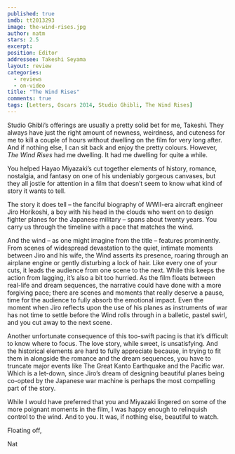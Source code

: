 ```yaml
---
published: true
imdb: tt2013293
image: the-wind-rises.jpg
author: natm
stars: 2.5
excerpt: 
position: Editor
addressee: Takeshi Seyama
layout: review
categories: 
  - reviews
  - on-video
title: "The Wind Rises"
comments: true
tags: [Letters, Oscars 2014, Studio Ghibli, The Wind Rises]
---
```

<p>Studio Ghibli&rsquo;s offerings are usually a pretty solid bet for me, Takeshi. They always have just the right amount of newness, weirdness, and cuteness for me to kill a couple of hours without dwelling on the film for very long after. And if nothing else, I can sit back and enjoy the pretty colours. However, <em>The Wind Rises</em> had me dwelling. It had me dwelling for quite a while.</p>
<p>You helped Hayao Miyazaki&rsquo;s cut together elements of history, romance, nostalgia, and fantasy on one of his undeniably gorgeous canvases, but they all jostle for attention in a film that doesn&rsquo;t seem to know what kind of story it wants to tell.</p>
<p>The story it does tell &ndash; the fanciful biography of WWII-era aircraft engineer Jiro Horikoshi, a boy with his head in the clouds who went on to design fighter planes for the Japanese military &ndash; spans about twenty years. You carry us through the timeline with a pace that matches the wind.</p>
<p>And the wind &ndash; as one might imagine from the title &ndash; features prominently. From scenes of widespread devastation to the quiet, intimate moments between Jiro and his wife, the Wind asserts its presence, roaring through an airplane engine or gently disturbing a lock of hair. Like every one of your cuts, it leads the audience from one scene to the next. While this keeps the action from lagging, it&rsquo;s also a bit too hurried. As the film floats between real-life and dream sequences, the narrative could have done with a more forgiving pace; there are scenes and moments that really deserve a pause, time for the audience to fully absorb the emotional impact. Even the moment when Jiro reflects upon the use of his planes as instruments of war has not time to settle before the Wind rolls through in a balletic, pastel swirl, and you cut away to the next scene.</p>
<p>Another unfortunate consequence of this too-swift pacing is that it&rsquo;s difficult to know where to focus. The love story, while sweet, is unsatisfying. And the historical elements are hard to fully appreciate because, in trying to fit them in alongside the romance and the dream sequences, you have to truncate major events like The Great Kanto Earthquake and the Pacific war. Which is a let-down, since Jiro&rsquo;s dream of designing beautiful planes being co-opted by the Japanese war machine is perhaps the most compelling part of the story.&nbsp;</p>
<p>While I would have preferred that you and Miyazaki lingered on some of the more poignant moments in the film, I was happy enough to relinquish control to the wind. And to you. It was, if nothing else, beautiful to watch.&nbsp;</p>
<p>Floating off,</p>
<p>Nat</p>